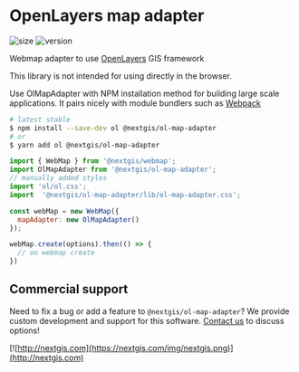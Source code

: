 # OpenLayers map adapter

![size](https://img.shields.io/bundlephobia/minzip/@nextgis/ol-map-adapter) ![version](https://img.shields.io/npm/v/@nextgis/ol-map-adapter)

Webmap adapter to use [OpenLayers](https://openlayers.org/) GIS framework

This library is not intended for using directly in the browser.

Use OlMapAdapter with NPM installation method for building large scale applications. It pairs nicely with module bundlers such as [Webpack](https://webpack.js.org/)

```bash
# latest stable
$ npm install --save-dev ol @nextgis/ol-map-adapter
# or
$ yarn add ol @nextgis/ol-map-adapter
```

```javascript
import { WebMap } from '@nextgis/webmap';
import OlMapAdapter from '@nextgis/ol-map-adapter';
// manually added styles
import 'ol/ol.css';
import  '@nextgis/ol-map-adapter/lib/ol-map-adapter.css';

const webMap = new WebMap({
  mapAdapter: new OlMapAdapter()
});

webMap.create(options).then(() => {
  // on webmap create
})
```

## Commercial support

Need to fix a bug or add a feature to `@nextgis/ol-map-adapter`? We provide custom development and support for this software. [Contact us](http://nextgis.com/contact/) to discuss options!

[![http://nextgis.com](https://nextgis.com/img/nextgis.png)](http://nextgis.com)
